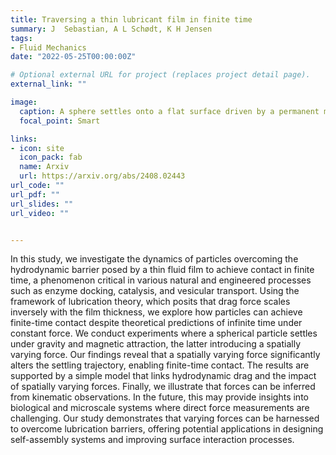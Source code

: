 ```yaml
---
title: Traversing a thin lubricant film in finite time
summary: J  Sebastian, A L Schødt, K H Jensen
tags:
- Fluid Mechanics
date: "2022-05-25T00:00:00Z"

# Optional external URL for project (replaces project detail page).
external_link: ""

image:
  caption: A sphere settles onto a flat surface driven by a permanent magnet
  focal_point: Smart

links:
- icon: site
  icon_pack: fab
  name: Arxiv
  url: https://arxiv.org/abs/2408.02443
url_code: ""
url_pdf: ""
url_slides: ""
url_video: ""


---
```


In this study, we investigate the dynamics of particles overcoming the hydrodynamic barrier posed by a thin fluid film to achieve contact in finite time, a phenomenon critical in various natural and engineered processes such as enzyme docking, catalysis, and vesicular transport. Using the framework of lubrication theory, which posits that drag force scales inversely with the film thickness, we explore how particles can achieve finite-time contact despite theoretical predictions of infinite time under constant force. We conduct experiments where a spherical particle settles under gravity and magnetic attraction, the latter introducing a spatially varying force. Our findings reveal that a spatially varying force significantly alters the settling trajectory, enabling finite-time contact. The results are supported by a simple model that links hydrodynamic drag and the impact of spatially varying forces. Finally, we illustrate that forces can be inferred from kinematic observations. In the future, this may provide insights into biological and microscale systems where direct force measurements are challenging. Our study demonstrates that varying forces can be harnessed to overcome lubrication barriers, offering potential applications in designing self-assembly systems and improving surface interaction processes.